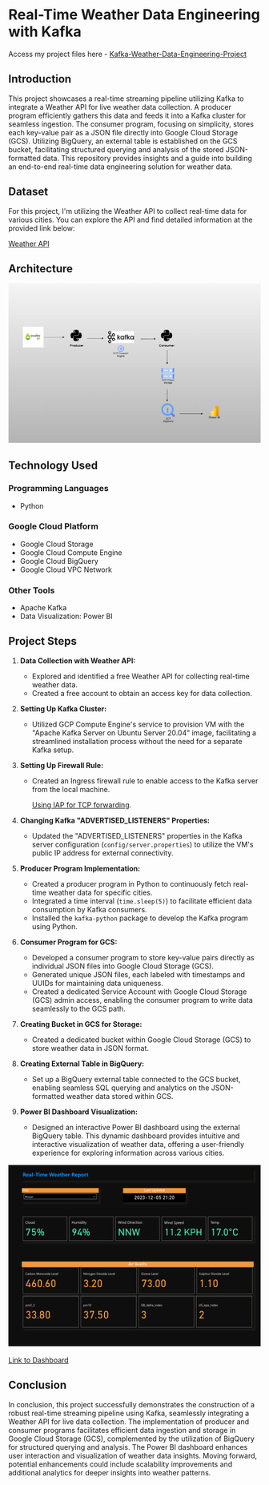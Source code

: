 # Real-Time Weather Data Engineering with Kafka

Access my project files here - [Kafka-Weather-Data-Engineering-Project](https://github.com/Nitin0909/Kafka-Weather-Data-Engineering-Project)

## Introduction

This project showcases a real-time streaming pipeline utilizing Kafka to integrate a Weather API for live weather data collection. A producer program efficiently gathers this data and feeds it into a Kafka cluster for seamless ingestion. The consumer program, focusing on simplicity, stores each key-value pair as a JSON file directly into Google Cloud Storage (GCS). 
Utilizing BigQuery, an external table is established on the GCS bucket, facilitating structured querying and analysis of the stored JSON-formatted data. This repository provides insights and a guide into building an end-to-end real-time data engineering solution for weather data.

## Dataset

For this project, I'm utilizing the Weather API to collect real-time data for various cities. You can explore the API and find detailed information at the provided link below:

[Weather API](https://www.weatherapi.com/)

## Architecture

![Project Architecture](Kafka_Architecture.png)

## Technology Used

### Programming Languages
- Python

### Google Cloud Platform
- Google Cloud Storage
- Google Cloud Compute Engine
- Google Cloud BigQuery
- Google Cloud VPC Network

### Other Tools
- Apache Kafka
- Data Visualization: Power BI

## Project Steps

1. **Data Collection with Weather API:**
   - Explored and identified a free Weather API for collecting real-time weather data.
   - Created a free account to obtain an access key for data collection.


2. **Setting Up Kafka Cluster:**
   - Utilized GCP Compute Engine's service to provision VM with the "Apache Kafka Server on Ubuntu Server 20.04" image, facilitating a streamlined installation process without the need for a separate Kafka setup.


3. **Setting Up Firewall Rule:**
   - Created an Ingress firewall rule to enable access to the Kafka server from the local machine.

     [Using IAP for TCP forwarding](https://cloud.google.com/iap/docs/using-tcp-forwarding#firewall).


4. **Changing Kafka "ADVERTISED_LISTENERS" Properties:**

   - Updated the "ADVERTISED_LISTENERS" properties in the Kafka server configuration (`config/server.properties`) to utilize the VM's public IP address for external connectivity.


5. **Producer Program Implementation:**

   - Created a producer program in Python to continuously fetch real-time weather data for specific cities.
   - Integrated a time interval (`time.sleep(5)`) to facilitate efficient data consumption by Kafka consumers.
   - Installed the `kafka-python` package to develop the Kafka program using Python.


6. **Consumer Program for GCS:**

   - Developed a consumer program to store key-value pairs directly as individual JSON files into Google Cloud Storage (GCS).
   - Generated unique JSON files, each labeled with timestamps and UUIDs for maintaining data uniqueness.
   - Created a dedicated Service Account with Google Cloud Storage (GCS) admin access, enabling the consumer program to write data seamlessly to the GCS path.


7. **Creating Bucket in GCS for Storage:**

   - Created a dedicated bucket within Google Cloud Storage (GCS) to store weather data in JSON format.


8. **Creating External Table in BigQuery:**

   - Set up a BigQuery external table connected to the GCS bucket, enabling seamless SQL querying and analytics on the JSON-formatted weather data stored within GCS.


9. **Power BI Dashboard Visualization:**

   - Designed an interactive Power BI dashboard using the external BigQuery table. This dynamic dashboard provides intuitive and interactive visualization of weather data, offering a user-friendly experience for exploring information across various cities.


![Weather Report](Weather_Report.png)



[Link to Dashboard](https://app.powerbi.com/view?r=eyJrIjoiOTMzNWYyYzgtMmI0Mi00ZjBjLWI5MDEtMmY5YTRlMjMyMjc0IiwidCI6IjZjYmRjMDU2LWZiZWEtNDFiYS05YzY0LTUyYmY0ZjQ4N2I4ZSIsImMiOjEwfQ%3D%3D)



## Conclusion

In conclusion, this project successfully demonstrates the construction of a robust real-time streaming pipeline using Kafka, seamlessly integrating a Weather API for live data collection. The implementation of producer and consumer programs facilitates efficient data ingestion and storage in Google Cloud Storage (GCS), complemented by the utilization of BigQuery for structured querying and analysis. The Power BI dashboard enhances user interaction and visualization of weather data insights. Moving forward, potential enhancements could include scalability improvements and additional analytics for deeper insights into weather patterns.

